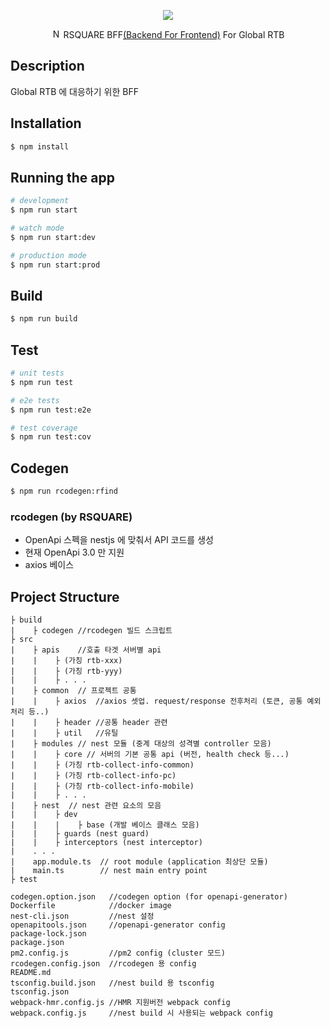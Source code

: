 <p align="center">
  <img src="https://dev.rsquare.co.kr/static/img/bi.png">
</p>
<p align="center">
  <a href="http://nestjs.com/" target="blank"><img src="https://nestjs.com/img/logo-small.svg" width="15" alt="Nest Logo" /></a> RSQUARE BFF<a href="https://www.mobilelive.ca/blog/why-backend-for-frontend-application-architecture" target="_blank">(Backend For Frontend)</a> For Global RTB
</p>

## Description

Global RTB 에 대응하기 위한 BFF

## Installation

```bash
$ npm install
```

## Running the app

```bash
# development
$ npm run start

# watch mode
$ npm run start:dev

# production mode
$ npm run start:prod
```

## Build

```bash
$ npm run build
```

## Test

```bash
# unit tests
$ npm run test

# e2e tests
$ npm run test:e2e

# test coverage
$ npm run test:cov
```

## Codegen

```bash
$ npm run rcodegen:rfind
```

### rcodegen (by RSQUARE)
- OpenApi 스펙을 nestjs 에 맞춰서 API 코드를 생성
- 현재 OpenApi 3.0 만 지원
- axios 베이스

## Project Structure
```
├ build
|    ├ codegen //rcodegen 빌드 스크립트
├ src
|    ├ apis    //호출 타겟 서버별 api
|    |    ├ (가칭 rtb-xxx)
|    |    ├ (가칭 rtb-yyy)
|    |    ├ . . .
|    ├ common  // 프로젝트 공통
|    |    ├ axios  //axios 셋업. request/response 전후처리 (토큰, 공통 예외처리 등..)
|    |    ├ header //공통 header 관련
|    |    ├ util   //유틸
|    ├ modules // nest 모듈 (중계 대상의 성격별 controller 모음)
|    |    ├ core // 서버의 기본 공통 api (버전, health check 등...)
|    |    ├ (가칭 rtb-collect-info-common)
|    |    ├ (가칭 rtb-collect-info-pc)
|    |    ├ (가칭 rtb-collect-info-mobile)
|    |    ├ . . .
|    ├ nest  // nest 관련 요소의 모음
|    |    ├ dev
|    |    |    ├ base (개발 베이스 클래스 모음)
|    |    ├ guards (nest guard)
|    |    ├ interceptors (nest interceptor)
|    . . .
|    app.module.ts  // root module (application 최상단 모듈)
|    main.ts        // nest main entry point
├ test

codegen.option.json   //codegen option (for openapi-generator)
Dockerfile            //docker image
nest-cli.json         //nest 설정
openapitools.json     //openapi-generator config
package-lock.json
package.json
pm2.config.js         //pm2 config (cluster 모드)
rcodegen.config.json  //rcodegen 용 config
README.md
tsconfig.build.json   //nest build 용 tsconfig
tsconfig.json
webpack-hmr.config.js //HMR 지원버전 webpack config
webpack.config.js     //nest build 시 사용되는 webpack config
```
